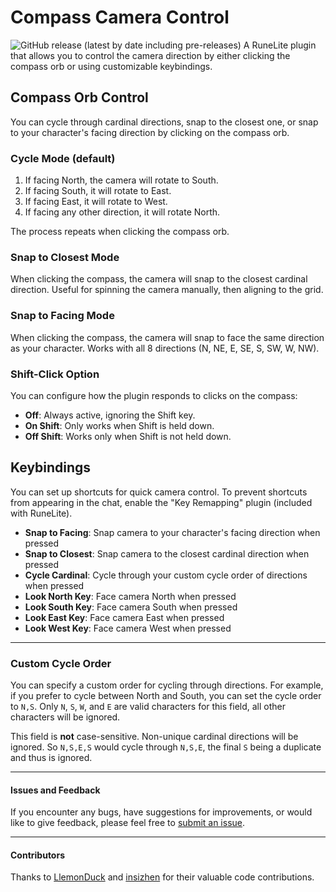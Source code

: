 # Compass Camera Control
![GitHub release (latest by date including pre-releases)](https://img.shields.io/github/v/release/RaazKH/CompassCameraControl?include_prereleases&logo=github)
A RuneLite plugin that allows you to control the camera direction by either clicking the compass orb or using customizable keybindings.

## Compass Orb Control
You can cycle through cardinal directions, snap to the closest one, or snap to your character's facing direction by clicking on the compass orb.

### Cycle Mode (default)
1. If facing North, the camera will rotate to South.
2. If facing South, it will rotate to East.
3. If facing East, it will rotate to West.
4. If facing any other direction, it will rotate North.

The process repeats when clicking the compass orb.

### Snap to Closest Mode
When clicking the compass, the camera will snap to the closest cardinal direction.
Useful for spinning the camera manually, then aligning to the grid.

### Snap to Facing Mode
When clicking the compass, the camera will snap to face the same direction as your character.
Works with all 8 directions (N, NE, E, SE, S, SW, W, NW).

### Shift-Click Option
You can configure how the plugin responds to clicks on the compass:
- **Off**: Always active, ignoring the Shift key.
- **On Shift**: Only works when Shift is held down.
- **Off Shift**: Works only when Shift is not held down.

## Keybindings
You can set up shortcuts for quick camera control. To prevent shortcuts from appearing in the chat, enable the "Key Remapping" plugin (included with RuneLite).

- **Snap to Facing**: Snap camera to your character's facing direction when pressed
- **Snap to Closest**: Snap camera to the closest cardinal direction when pressed
- **Cycle Cardinal**: Cycle through your custom cycle order of directions when pressed
- **Look North Key**: Face camera North when pressed
- **Look South Key**: Face camera South when pressed
- **Look East Key**: Face camera East when pressed
- **Look West Key**: Face camera West when pressed

---
### Custom Cycle Order
You can specify a custom order for cycling through directions. For example, if you prefer to cycle between North and South, you can set the cycle order to `N,S`. Only `N`, `S`, `W`, and `E` are valid characters for this field, all other characters will be ignored.

This field is **not** case-sensitive. Non-unique cardinal directions will be ignored. So `N,S,E,S` would cycle through `N,S,E`, the final `S` being a duplicate and thus is ignored.

---
#### Issues and Feedback
If you encounter any bugs, have suggestions for improvements, or would like to give feedback, please feel free to <a href="https://github.com/RaazKH/CompassCameraControl/issues">submit an issue</a>.

---
#### Contributors
Thanks to [LlemonDuck](https://github.com/LlemonDuck) and [insizhen](https://github.com/insizhen) for their valuable code contributions.